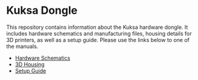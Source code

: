 # Kuksa Dongle

This repository contains information about the Kuksa hardware dongle. It includes
hardware schematics and manufacturing files, housing details for 3D printers, as
well as a setup guide. Please use the links below to one of the manuals.

* [Hardware Schematics](./hardware/Readme.md)
* [3D Housing](./housing)
* [Setup Guide](./docs/README.md)
